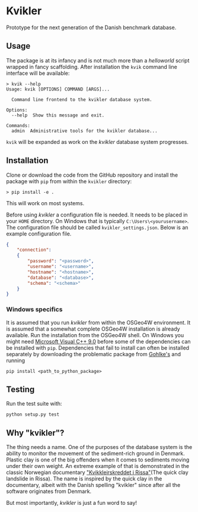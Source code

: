 # Kvikler

Prototype for the next generation of the Danish benchmark database.

## Usage

The package is at its infancy and is not much more than a *helloworld* script wrapped in
fancy scaffolding. After installation the `kvik` command line interface will be available:

```
> kvik --help
Usage: kvik [OPTIONS] COMMAND [ARGS]...

  Command line frontend to the kvikler database system.

Options:
  --help  Show this message and exit.

Commands:
  admin  Administrative tools for the kvikler database...
```

`kvik` will be expanded as work on the *kvikler* database system progresses.

## Installation

Clone or download the code from the GitHub repository and install the package with `pip` from
within the `kvikler` directory:

```
> pip install -e .
```

This will work on most systems.

Before using *kvikler* a configuration file is needed. It needs to be placed in your `HOME`
directory. On Windows that is typically `C:\Users\<yourusername>`. The configuration file
should be called `kvikler_settings.json`. Below is an example configuration file.

```json
{
    "connection":
    {
        "password": "<password>",
        "username": "<username>",
        "hostname": "<hostname>",
        "database": "<database>",
        "schema": "<schema>"
    }
}
```


### Windows specifics
It is assumed that you run *kvikler* from within the OSGeo4W environment. It is assumed that
a somewhat complete OSGeo4W installation is already available. Run the installation from the
OSGeo4W shell. On Windows you might need [Microsoft Visual C++ 9.0](http://aka.ms/vcpython27)
before some of the dependencies can be installed with `pip`. Dependencies that fail to install
can often be installed separately by downloading the problematic package from
[Gohlke's](https://www.lfd.uci.edu/~gohlke/pythonlibs/) and running

```
pip install <path_to_python_package>
```


## Testing

Run the test suite with:

```
python setup.py test
```

## Why "kvikler"?

The thing needs a name. One of the purposes of the database system is the ability to monitor the
movement of the sediment-rich ground in Denmark. Plastic clay is one of the big offenders when it
comes to sediments moving under their own weight. An extreme example of that is demonstrated in the
classic Norwegian documentary ["Kvikkleirskreddet i Rissa"](https://www.youtube.com/watch?v=26hooxzCGkY)(The quick clay landslide in Rissa).
The name is inspired by the quick clay in the documentary, albeit with the Danish spelling
"kvikler" since after all the software originates from Denmark.

But most importantly, *kvikler* is just a fun word to say!

